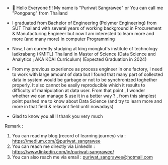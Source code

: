 - 👋 Hello Everyone !!! My name is "Puriwat Sangrawee" or You can call me "Pongpang" from Thailand
- I graduated from Bachelor of Engineering (Polymer Engineering) from SUT Thailand with several years of working background in Procurement & Manufacturing Engineer but now I am interested to learn more and more (and many more) in computer Programming 
- Now, I am currently studying at king mongkut's institute of technology ladkrabang (KMITL) Thailand in Master of Science (Data Science and Analytics ; AKA KDAI Curriculum) (Expected Graduation in 2024)
- From my previous experience as process engineer in one factory, I need to work with large amount of data but I found that many part of collected data in system would be garbage or not to be synchronized toghether properly. It also cannot be easily reproducible  which it results to difficulty of manipulation at data user. From that point , I wonder whether we can manage & use it in a better way ? , from this simplest point pushed me to know about Data Science (and try to learn more and more in that field & relavant field until nowadays)

- Glad to know you all !! thank you very much 

Remark : 
1. You can read my blog (record of learning journey) via : https://medium.com/@puriwat_sangrawee
2. You can reach me directly via LinkedIn : https://www.linkedin.com/in/puriwat-sangrawee/
3. You can also reach me via email : puriwat_sangrawee@hotmail.com



<!---
Pongpang-2102/Pongpang-2102 is a ✨ special ✨ repository because its `README.md` (this file) appears on your GitHub profile.
You can click the Preview link to take a look at your changes.
--->
